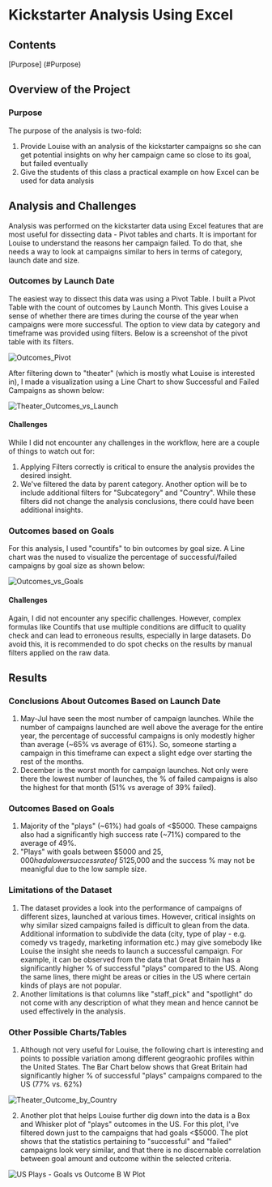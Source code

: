 # Kickstarter Analysis Using Excel

## Contents
[Purpose] (#Purpose)


## Overview of the Project
### Purpose
The purpose of the analysis is two-fold:
1. Provide Louise with an analysis of the kickstarter campaigns so she can get potential insights on why her campaign came so close to its goal, but failed eventually
2. Give the students of this class a practical example on how Excel can be used for data analysis
## Analysis and Challenges
Analysis was performed on the kickstarter data using Excel features that are most useful for dissecting data - Pivot tables and charts. It is important for Louise to understand the reasons her campaign failed. To do that, she needs a way to look at campaigns similar to hers in terms of category, launch date and size.
### Outcomes by Launch Date
The easiest way to dissect this data was using a Pivot Table. I built a Pivot Table with the count of outcomes by Launch Month. This gives Louise a sense of whether there are  times during the course of the year when campaigns were more successful. The option to view data by category and timeframe was provided using filters. Below is a screenshot of the pivot table with its filters.

![Outcomes_Pivot](https://user-images.githubusercontent.com/81054290/115276323-80581a80-a108-11eb-9edf-f1def1dbc674.PNG)

After filtering down to "theater" (which is mostly what Louise is interested in), I made a visualization using a Line Chart to show Successful and Failed Campaigns as shown below: 

![Theater_Outcomes_vs_Launch](https://user-images.githubusercontent.com/81054290/115276633-df1d9400-a108-11eb-8621-87a546df4471.png)

#### Challenges
While I did not encounter any challenges in the workflow, here are a couple of things to watch out for:
1. Applying Filters correctly is critical to ensure the analysis provides the desired insight. 
2. We've filtered the data by parent category. Another option will be to include additional filters for "Subcategory" and "Country". While these filters did not change the analysis conclusions, there could have been additional insights.

### Outcomes based on Goals
For this analysis, I used "countifs" to bin outcomes by goal size. A Line chart was the nused to visualize the percentage of successful/failed campaigns by goal size as shown below:

![Outcomes_vs_Goals](https://user-images.githubusercontent.com/81054290/115279133-ec884d80-a10b-11eb-9877-c16344964fcc.png)

#### Challenges
Again, I did not encounter any specific challenges. However, complex formulas like Countifs that use multiple conditions are diffuclt to quality check and can lead to erroneous results, especially in large datasets. Do avoid this, it is recommended to do spot checks on the results by manual filters applied on the raw data.

## Results
### Conclusions About Outcomes Based on Launch Date
1. May-Jul have seen the most number of campaign launches. While the number of campaigns launched are well above the average for the entire year, the percentage of successful campaigns is only modestly higher than average (~65% vs average of 61%). So, someone starting a campaign in this timeframe can expect a slight edge over starting the rest of the months.
2. December is the worst month for campaign launches. Not only were there the lowest number of launches, the % of failed campaigns is also the highest for that month (51% vs average of 39% failed). 
### Outcomes Based on Goals
1. Majority of the "plays" (~61%) had goals of <$5000. These campaigns also had a significantly high success rate (~71%) compared to the average of 49%. 
2. "Plays" with goals between $5000 and $25,000 had a lower success rate of ~51%. Very few campaigns had goals >$25,000 and the success % may not be meanigful due to the low sample size.
### Limitations of the Dataset
1. The dataset provides a look into the performance of campaigns of different sizes, launched at various times. However, critical insights on why similar sized campaigns failed is difficult to glean from the data. Additional information to subdivide the data (city, type of play - e.g. comedy vs tragedy, marketing information etc.) may give somebody like Louise the insight she needs to launch a successful campaign. For example, it can be observed from the data that Great Britain has a significantly higher % of successful "plays" compared to the US. Along the same lines, there might be areas or cities in the US where certain kinds of plays are not popular.
2. Another limitations is that columns like "staff_pick" and "spotlight" do not come with any description of what they mean and hence cannot be used effectively in the analysis.

### Other Possible Charts/Tables
1. Although not very useful for Louise, the following chart is interesting and points to possible variation among different geograohic profiles within the United States. The Bar Chart below shows that Great Britain had significantly higher % of successful "plays" campaigns compared to the US (77% vs. 62%)

![Theater_Outcome_by_Country](https://user-images.githubusercontent.com/81054290/115305003-451b1300-a12b-11eb-8db0-8dbedb0b9182.png)

2. Another plot that helps Louise further dig down into the data is a Box and Whisker plot of "plays" outcomes in the US. For this plot, I've filtered down just to the campaigns that had goals <$5000. The plot shows that the statistics pertaining to "successful" and "failed" campaigns look very similar, and that there is no discernable correlation between goal amount and outcome within the selected criteria.

![US Plays - Goals vs Outcome B W Plot](https://user-images.githubusercontent.com/81054290/115427001-aa701200-a1c6-11eb-9296-183da8f72a9f.png)



